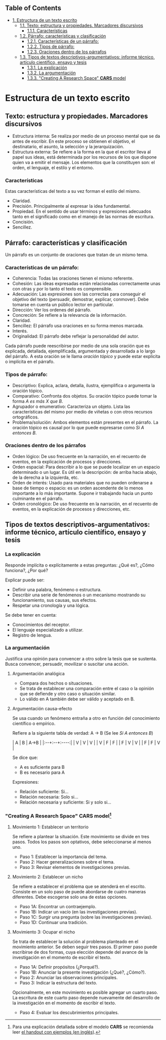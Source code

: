 <div id="table-of-contents">
<h2>Table of Contents</h2>
<div id="text-table-of-contents">
<ul>
<li><a href="#sec-1">1. Estructura de un texto escrito</a>
<ul>
<li><a href="#sec-1-1">1.1. Texto: estructura y propiedades. Marcadores discursivos</a>
<ul>
<li><a href="#sec-1-1-1">1.1.1. Características</a></li>
</ul>
</li>
<li><a href="#sec-1-2">1.2. Párrafo: características y clasificación</a>
<ul>
<li><a href="#sec-1-2-1">1.2.1. Características de un párrafo:</a></li>
<li><a href="#sec-1-2-2">1.2.2. Tipos de párrafo:</a></li>
<li><a href="#sec-1-2-3">1.2.3. Oraciones dentro de los párrafos</a></li>
</ul>
</li>
<li><a href="#sec-1-3">1.3. Tipos de textos descriptivos-argumentativos: informe técnico, artículo científico, ensayo y tesis</a>
<ul>
<li><a href="#sec-1-3-1">1.3.1. La explicación</a></li>
<li><a href="#sec-1-3-2">1.3.2. La argumentación</a></li>
<li><a href="#sec-1-3-3">1.3.3. "Creating A Research Space" <b>CARS</b> model</a></li>
</ul>
</li>
</ul>
</li>
</ul>
</div>
</div>

# Estructura de un texto escrito<a id="sec-1" name="sec-1"></a>

## Texto: estructura y propiedades. Marcadores discursivos<a id="sec-1-1" name="sec-1-1"></a>

-   Estructura interna: Se realiza por medio de un  proceso mental que se da antes de escribir. En
    este  proceso  se  obtienen el  objetivo,  el  destinatario,  el  asunto, la  selección  y  la
    jerarquización.
-   Estructura externa: Se refiere a la forma en la que el escritor lleva al papel sus ideas, está
    determinada por los  recursos de los que dispone  quien va a emitir el  mensaje. Los elementos
    que la constituyen son: el orden, el lenguaje, el estilo y el entorno.

### Características<a id="sec-1-1-1" name="sec-1-1-1"></a>

Estas características del texto a su vez forman el estilo del mismo.
-   Claridad.
-   Precisión. Principalmente al expresar la idea fundamental.
-   Propiedad. En el sentido de usar términos y expresiones adecuados tanto en el significado como
    en el manejo de las normas de escritura.
-   Concisión.
-   Sencillez.

## Párrafo: características y clasificación<a id="sec-1-2" name="sec-1-2"></a>

Un párrafo es un conjunto de oraciones que tratan de un mismo tema.

### Características de un párrafo:<a id="sec-1-2-1" name="sec-1-2-1"></a>

-   Coherencia: Todas las oraciones tienen el mismo referente.
-   Cohesión: Las  ideas expresadas  están relacionadas correctamente  unas con
    otras y por lo tanto el texto es comprensible.
-   Adecuación: Las  expresiones son las  correctas para conseguir  el objetivo
    del  texto  (persuadir, demostrar,  explicar,  conmover).  Debe tomarse  en
    cuenta un público lector en particular.
-   Dirección: Ver los ordenes del párrafo.
-   Concreción: Se refiere a la relevancia de la información.
-   Claridad.
-   Sencillez: El párrafo usa oraciones en su forma menos marcada.
-   Interés.
-   Originalidad: El párrafo debe reflejar la personalidad del autor.

Cada  párrafo  puede reescribirse  por  medio  de  una  sola oración  que  es
explicada, detallada,  ejemplificada, argumentada  y desarrollada a  lo largo
del párrafo.  A esta  oración se  le llama *oración  tópico* y  puede estar
explicita o implícita en el párrafo.

### Tipos de párrafo:<a id="sec-1-2-2" name="sec-1-2-2"></a>

-   Descriptivo: Explica, aclara, detalla,  ilustra, ejemplifica o argumenta la
    oración tópico.
-   Comparativo: Confronta dos objetos. Su  oración tópico puede tomar la forma
    *A es más X que B*.
-   Agrupador o  enumerativo: Caracteriza un objeto.  Lista las características
    del mismo por medio de viñetas o con otros recursos ortográficos.
-   Problema/solución:  Ambos  elementos  están  presentes en  el  párrafo.  La
    oración tópico es  causal por lo que puede expresarse  como *Si A entonces
    B*.

### Oraciones dentro de los párrafos<a id="sec-1-2-3" name="sec-1-2-3"></a>

-   Orden lógico: De uso frecuente en  la narración, en el recuento de eventos,
    en la explicación de procesos y direcciones.
-   Orden espacial:  Para describir a lo  que se puede localizar  en un espacio
    determinado o un  lugar. Es útil en la descripción:  de arriba hacia abajo,
    de la derecha a la izquierda, etc.
-   Orden de interés:  Usado para materiales que no pueden  ordenarse a base de
    tiempo o espacio:  es un orden ascendente  de lo menos importante  a lo más
    importante. Supone ir trabajando hacia un punto culminante en el párrafo.
-   Orden cronológico:  De uso  frecuente en  la narración,  en el  recuento de
    eventos, en la explicación de procesos y direcciones, etc.

## Tipos de textos descriptivos-argumentativos: informe técnico, artículo científico, ensayo y tesis<a id="sec-1-3" name="sec-1-3"></a>

### La explicación<a id="sec-1-3-1" name="sec-1-3-1"></a>

Responde implícita o explícitamente a estas preguntas: ¿Qué es?, ¿Cómo funciona?, ¿Por qué?

Explicar puede ser:
-   Definir una palabra, fenómeno o estructura.
-   Describir una serie de fenómenos o un mecanismo mostrando su funcionamiento, sus causas, sus efectos.
-   Respetar una cronología y una lógica.

Se debe tener en cuenta:
-   Conocimientos del receptor.
-   El lenguaje especializado a utilizar.
-   Registro de lengua.

### La argumentación<a id="sec-1-3-2" name="sec-1-3-2"></a>

Justifica una  opinión para convencer a  otro sobre la  tesis que se sustenta.  Busca convencer,
persuadir, movilizar o suscitar una acción.

1.  Argumentación analógica

    -   Compara dos hechos o situaciones.
    -   Se trata de establecer una comparación entre el caso  o la opinión que se defiende y otro caso
        o situación similar.
    -   Lo válido en A también debe ser válido y aceptado en B.

2.  Argumentación causa-efecto

    Se usa cuando un fenómeno entraña a otro en función del conocimiento científico o empírico.
    
    Refiere a la siguiente tabla de verdad:
    A -> B (Se lee *Si A entonces B*)
    
	| A | B | A->B |
	|:--+:--+:----:|
	| V | V | V    |
	| V | F | F    |
	| F | V | V    |
	| F | F | V    |
    
    Se dice que:
    -   A es suficiente para B
    -   B es necesario para A
    
    Expresiones:
    -   Relación suficiente: Si&#x2026;
    -   Relación necesaria: Solo si&#x2026;
    -   Relación necesaria y suficiente: Si y solo si&#x2026;

### "Creating A Research Space" **CARS** model<a id="sec-1-3-3" name="sec-1-3-3"></a>[^1]

1.  Movimiento 1: Establecer un territorio

    Se refiere a plantear la situación. Este movimiento se divide en tres pasos. Todos los pasos son
    optativos, debe seleccionarse al menos uno.
    
    -   Paso 1: Establecer la importancia del tema.
    -   Paso 2: Hacer generalizaciones sobre el tema.
    -   Paso 3: Revisar elementos de investigaciones previas.

2.  Movimiento 2: Establecer un nicho

    Se refiere a establecer el  problema que se atenderá en el escrito. Consiste  en un solo paso de
    puede abordarse de cuatro maneras diferentes. Debe escogerse solo una de estas opciones.
    
    -   Paso 1A: Encontrar un contraejemplo.
    -   Paso 1B: Indicar un vacío (en las investigaciones previas).
    -   Paso 1C: Surgir una pregunta (sobre las investigaciones previas).
    -   Paso 1D: Continuar una tradición.

3.  Movimiento 3: Ocupar el nicho

    Se trata de  establecer la solución al  problema planteado en el movimiento  anterior.  Se deben
    seguir tres  pasos. El primer  paso puede  escribirse de dos  formas, cuya elección  depende del
    avance de la investigación en el momento de escribir el texto.
    
    -   Paso 1A: Definir propósitos (¿Porqué?).
    -   Paso 1B: Anunciar la presente investigación (¿Qué?, ¿Cómo?).
    -   Paso 2: Anunciar las observaciones principales.
    -   Paso 3: Indicar la estructura del texto.
    
    Opcionalmente, en este movimiento es posible agregar un cuarto paso. La escritura de este cuarto
    paso depende nuevamente del desarrollo de la investigación en el momento de escribir el texto.
    
    -   Paso 4: Evaluar los descubrimientos principales.


[^1]: Para una explicación detallada sobre el modelo **CARS** se recomienda leer [el handout con
ejemplos (en inglés)](http://www.cs.tut.fi/kurssit/SGN-16006/academic_writing/cars_model_handout.pdf).
